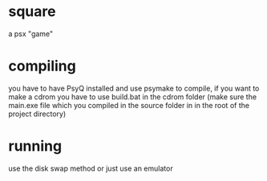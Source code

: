 # square
a psx "game"
# compiling
you have to have PsyQ installed and use psymake to compile, if you want to make a cdrom you have to use build.bat in the cdrom folder (make sure the main.exe file which you compiled in the source folder in in the root of the project directory)
# running
use the disk swap method or just use an emulator
